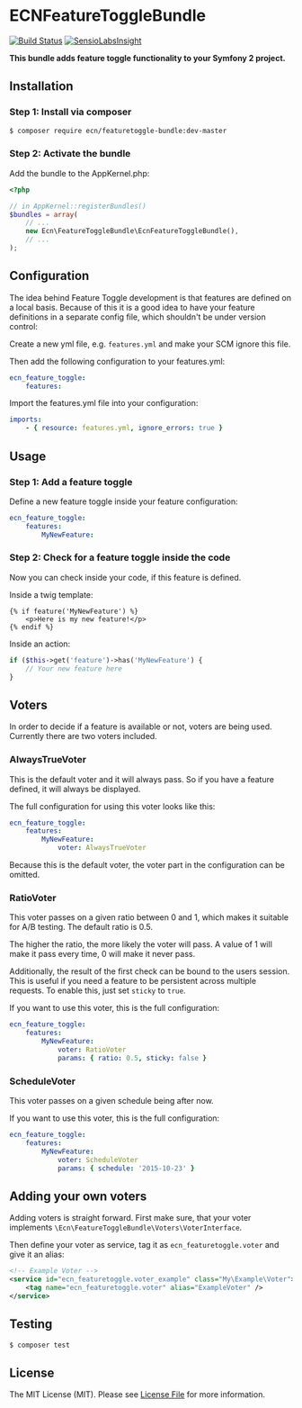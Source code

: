 # ECNFeatureToggleBundle

[![Build Status](https://travis-ci.org/elbcoast/ECNFeatureToggleBundle.svg?branch=master)](https://travis-ci.org/elbcoast/ECNFeatureToggleBundle)
[![SensioLabsInsight](https://insight.sensiolabs.com/projects/85a8ed5d-78ac-4523-bb9a-ebf03e15f1a6/mini.png)](https://insight.sensiolabs.com/projects/85a8ed5d-78ac-4523-bb9a-ebf03e15f1a6)

**This bundle adds feature toggle functionality to your Symfony 2 project.**


## Installation


### Step 1: Install via composer

```bash
$ composer require ecn/featuretoggle-bundle:dev-master
```


### Step 2: Activate the bundle

Add the bundle to the AppKernel.php:

```php
<?php

// in AppKernel::registerBundles()
$bundles = array(
    // ...
    new Ecn\FeatureToggleBundle\EcnFeatureToggleBundle(),
    // ...
);
```


## Configuration

The idea behind Feature Toggle development is that features are defined on a local basis. Because of this it is
a good idea to have your feature definitions in a separate config file, which shouldn't be under version control:

Create a new yml file, e.g. `features.yml` and make your SCM ignore this file.

Then add the following configuration to your features.yml:

``` yaml
ecn_feature_toggle:
    features:
```

Import the features.yml file into your configuration:

``` yaml
imports:
    - { resource: features.yml, ignore_errors: true }
```


## Usage


### Step 1: Add a feature toggle

Define a new feature toggle inside your feature configuration:

``` yaml
ecn_feature_toggle:
    features:
        MyNewFeature:
```


### Step 2: Check for a feature toggle inside the code

Now you can check inside your code, if this feature is defined.

Inside a twig template:

``` jinja
{% if feature('MyNewFeature') %}
    <p>Here is my new feature!</p>
{% endif %}
```


Inside an action:

``` php
if ($this->get('feature')->has('MyNewFeature') {
    // Your new feature here
}
```

## Voters

In order to decide if a feature is available or not, voters are being used. Currently there are two voters included.


### AlwaysTrueVoter

This is the default voter and it will always pass. So if you have a feature defined, it will always be displayed.

The full configuration for using this voter looks like this:

``` yaml
ecn_feature_toggle:
    features:
        MyNewFeature:
            voter: AlwaysTrueVoter
```

Because this is the default voter, the voter part in the configuration can be omitted.


### RatioVoter

This voter passes on a given ratio between 0 and 1, which makes it suitable for A/B testing. The default ratio is 0.5.

The higher the ratio, the more likely the voter will pass. A value of 1 will make it pass every time, 0 will make it
never pass.

Additionally, the result of the first check can be bound to the users session. This is useful if you need a feature
to be persistent across multiple requests. To enable this, just set `sticky` to `true`. 

If you want to use this voter, this is the full configuration:


``` yaml
ecn_feature_toggle:
    features:
        MyNewFeature:
            voter: RatioVoter
            params: { ratio: 0.5, sticky: false }
```


### ScheduleVoter

This voter passes on a given schedule being after now.

If you want to use this voter, this is the full configuration:


``` yaml
ecn_feature_toggle:
    features:
        MyNewFeature:
            voter: ScheduleVoter
            params: { schedule: '2015-10-23' }
```


## Adding your own voters

Adding voters is straight forward. First make sure, that your voter implements `\Ecn\FeatureToggleBundle\Voters\VoterInterface`.

Then define your voter as service, tag it as ``ecn_featuretoggle.voter`` and give it an alias:


``` xml
<!-- Example Voter -->
<service id="ecn_featuretoggle.voter_example" class="My\Example\Voter">
    <tag name="ecn_featuretoggle.voter" alias="ExampleVoter" />
</service>
```


## Testing

``` bash
$ composer test
```


## License

The MIT License (MIT). Please see [License File](LICENSE) for more information.
